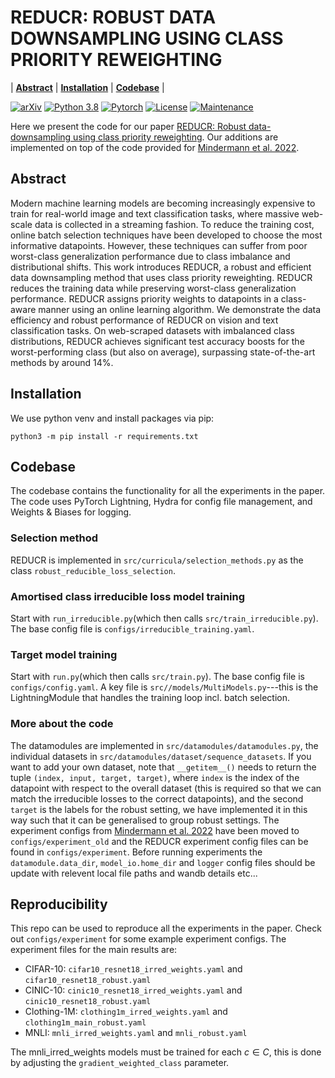 # REDUCR: ROBUST DATA DOWNSAMPLING USING CLASS PRIORITY REWEIGHTING
| **[Abstract](#abstract)**
| **[Installation](#installation)**
| **[Codebase](#codebase)** |

[![arXiv](https://img.shields.io/badge/arXiv-2106.02584-b31b1b.svg)](https://arxiv.org/abs/2206.07137)
[![Python 3.8](https://img.shields.io/badge/python-3.9-blue.svg)](https://www.python.org/downloads/release/python-390/)
[![Pytorch](https://img.shields.io/badge/Pytorch-1.9-red.svg)](https://shields.io/)
[![License](https://img.shields.io/badge/License-Apache%202.0-blue.svg)](https://opensource.org/licenses/Apache-2.0)
[![Maintenance](https://img.shields.io/badge/Maintained%3F-yes-green.svg)](https://GitHub.com/Naereen/StrapDown.js/graphs/commit-activity)

Here we present the code for our paper [REDUCR: Robust data-downsampling using class priority reweighting](https://arxiv.org/abs/2312.00486). Our additions are implemented on top of the code provided for [Mindermann et al. 2022](https://github.com/OATML/RHO-Loss).

## Abstract
Modern machine learning models are becoming increasingly expensive to train for real-world image and text classification tasks, where massive web-scale data is collected in a streaming fashion. To reduce the training cost, online batch selection techniques have been developed to choose the most informative datapoints. However, these techniques can suffer from poor worst-class generalization performance due to class imbalance and distributional shifts. This work introduces REDUCR, a robust and efficient data downsampling method that uses class priority reweighting. REDUCR reduces the training data while preserving worst-class generalization performance. REDUCR assigns priority weights to datapoints in a class-aware manner using an online learning algorithm. We demonstrate the data efficiency and robust performance of REDUCR on vision and text classification tasks. On web-scraped datasets with imbalanced class distributions, REDUCR achieves significant test accuracy boosts for the worst-performing class (but also on average), surpassing state-of-the-art methods by around 14%.

## Installation
We use python venv and install packages via pip:

```python3 -m pip install -r requirements.txt```

## Codebase
The codebase contains the functionality for all the experiments in the paper. The code uses PyTorch Lightning, Hydra for config file management, and Weights & Biases for logging. 

### Selection method 
REDUCR is implemented in ```src/curricula/selection_methods.py``` as the class ```robust_reducible_loss_selection```.

### Amortised class irreducible loss model training
Start with ```run_irreducible.py```(which then calls ```src/train_irreducible.py```). The base config file is ```configs/irreducible_training.yaml```.

### Target model training
Start with ```run.py```(which then calls ```src/train.py```). The base config file is ```configs/config.yaml```. A key file is ```src//models/MultiModels.py```---this is the LightningModule that handles the training loop incl. batch selection. 

### More about the code
The datamodules are implemented in ```src/datamodules/datamodules.py```, the individual datasets in ```src/datamodules/dataset/sequence_datasets```. If you want to add your own dataset, note that ```__getitem__()``` needs to return the tuple ```(index, input, target, target)```, where ```index``` is the index of the datapoint with respect to the overall dataset (this is required so that we can match the irreducible losses to the correct datapoints), and the second ```target``` is the labels for the robust setting, we have implemented it in this way such that it can be generalised to group robust settings. The experiment configs from [Mindermann et al. 2022](https://github.com/OATML/RHO-Loss) have been moved to ```configs/experiment_old``` and the REDUCR experiment config files can be found in `configs/experiment`. Before running experiments the ```datamodule.data_dir```, ```model_io.home_dir``` and ```logger``` config files should be update with relevent local file paths and wandb details etc...

## Reproducibility
This repo can be used to reproduce all the experiments in the paper. Check out ```configs/experiment``` for some example experiment configs. The experiment files for the main results are: 
* CIFAR-10: ```cifar10_resnet18_irred_weights.yaml``` and ```cifar10_resnet18_robust.yaml```
* CINIC-10: ```cinic10_resnet18_irred_weights.yaml``` and ```cinic10_resnet18_robust.yaml```
* Clothing-1M: ```clothing1m_irred_weights.yaml``` and ```clothing1m_main_robust.yaml```
* MNLI: ```mnli_irred_weights.yaml``` and ```mnli_robust.yaml```

The mnli_irred_weights models must be trained for each $c \in C$, this is done by adjusting the ```gradient_weighted_class``` parameter. 
